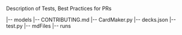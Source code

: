 Description of Tests, Best Practices for PRs

|-- models
    |-- CONTRIBUTING.md
    |-- CardMaker.py
    |-- decks.json
    |-- test.py
    |-- mdFiles
    |-- runs
